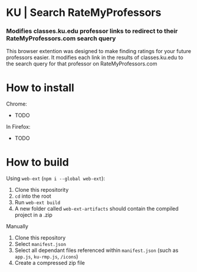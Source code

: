 # KU | Search RateMyProfessors

### Modifies classes.ku.edu professor links to redirect to their RateMyProfessors.com search query

This browser extention was designed to make finding ratings for your future professors easier. It modifies each link in the results of classes.ku.edu to the search query for that professor on RateMyProfessors.com

# How to install
Chrome:
* TODO

In Firefox:
* TODO

# How to build
Using `web-ext` (`npm i --global web-ext`):

1. Clone this repositority
2. `cd` into the root
3. Run `web-ext build`
4. A new folder called `web-ext-artifacts` should contain the compiled project in a .zip

Manually

1. Clone this repository
2. Select `manifest.json`
3. Select all dependant files referenced within `manifest.json` (such as `app.js`, `ku-rmp.js`, `/icons`)
4. Create a compressed zip file
